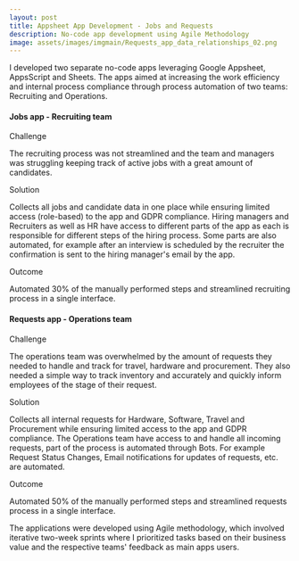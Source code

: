 ```yaml
---
layout: post
title: Appsheet App Development - Jobs and Requests
description: No-code app development using Agile Methodology
image: assets/images/imgmain/Requests_app_data_relationships_02.png
---
```


I developed two separate no-code apps leveraging Google Appsheet, AppsScript and Sheets. The apps aimed at increasing the work efficiency and internal process compliance through process automation of two teams: Recruiting and Operations. 
#### Jobs app - Recruiting team

Challenge

The recruiting process was not streamlined and the team and managers was struggling keeping track of active jobs with a great amount of candidates. 

Solution

Collects all jobs and candidate data in one place while ensuring limited access (role-based) to the app and GDPR compliance. Hiring managers and Recruiters as well as HR have access to different parts of the app as each is responsible for different steps of the hiring process. Some parts are also automated, for example after an interview is scheduled by the recruiter the confirmation is sent to the hiring manager's email by the app.

Outcome

Automated 30% of the manually performed steps and streamlined recruiting process in a single interface.

#### Requests app - Operations team

Challenge

The operations team was overwhelmed by the amount of requests they needed to handle and track for travel, hardware and procurement. They also needed a simple way to track inventory and accurately and quickly inform employees of the stage of their request.

Solution

Collects all internal requests for Hardware, Software, Travel and Procurement while ensuring limited access to the app and GDPR compliance. The Operations team have access to and handle all incoming requests, part of the process is automated through Bots. For example Request Status Changes, Email notifications for updates of requests, etc. are automated.

Outcome

Automated 50% of the manually performed steps and streamlined requests process in a single interface.

The applications were developed using Agile methodology, which involved iterative two-week sprints where I prioritized tasks based on their business value and the respective teams' feedback as main apps users.
